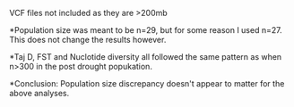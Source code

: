 VCF files not included as they are >200mb  
  
*Population size was meant to be n=29, but for some reason I used n=27. This does not change the results however.  
  
*Taj D, FST and Nuclotide diversity all followed the same pattern as when n>300 in the post drought popukation.  
  
*Conclusion: Population size discrepancy doesn't appear to matter for the above analyses.  
